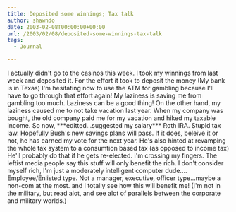```yaml
---
title: Deposited some winnings; Tax talk
author: shawndo
date: 2003-02-08T00:00:00+00:00
url: /2003/02/08/deposited-some-winnings-tax-talk
tags:
  - Journal

---
```

I actually didn't go to the casinos this week. I took my winnings from last week and deposited it. For the effort it took to deposit the money (My bank is in Texas) I'm hesitating now to use the ATM for gambling because I'll have to go through that effort again! My laziness is saving me from gambling too much. Laziness can be a good thing! On the other hand, my laziness caused me to not take vacation last year. When my company was bought, the old company paid me for my vacation and hiked my taxable income. So now, \*\*\*editted...suggested my salary\*\*\* Roth IRA. Stupid tax law. Hopefully Bush's new savings plans will pass. If it does, beleive it or not, he has earned my vote for the next year. He's also hinted at revamping the whole tax system to a consumtion based tax (as opposed to income tax) He'll probably do that if he gets re-elected. I'm crossing my fingers. The leftist media people say this stuff will only benefit the rich. I don't consider myself rich, I'm just a moderately intelligent computer dude.... Employee/Enlisted type. Not a manager, executive, officer type...maybe a non-com at the most. and I totally see how this will benefit me! (I'm not in the military, but read alot, and see alot of parallels between the corporate and military worlds.)
